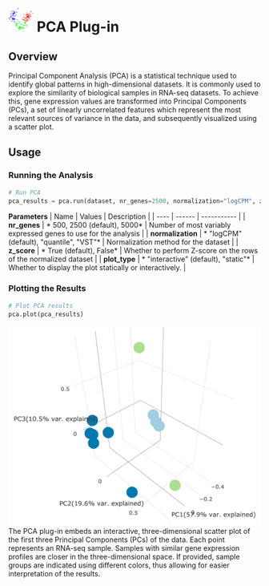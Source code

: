 <img src="img/pca-icon.png" width="50px"> PCA Plug-in
================

Overview
----------------
Principal Component Analysis (PCA) is a statistical technique used to identify global patterns in high-dimensional datasets. It is commonly used to explore the similarity of biological samples in RNA-seq datasets. To achieve this, gene expression values are transformed into Principal Components (PCs), a set of linearly uncorrelated features which represent the most relevant sources of variance in the data, and subsequently visualized using a scatter plot.

Usage
----------------
### Running the Analysis
```python
# Run PCA
pca_results = pca.run(dataset, nr_genes=2500, normalization="logCPM", z_score=True, plot_type="interactive")
```

**Parameters**
| Name | Values | Description |
| ---- | ------ | ----------- |
| **nr_genes** | * 500, 2500 (default), 5000* | Number of most variably expressed genes to use for the analysis |
| **normalization** | * "logCPM" (default), "quantile", "VST"* | Normalization method for the dataset |
| **z_score** | * True (default), False* | Whether to perform Z-score on the rows of the normalized dataset |
| **plot_type** | * "interactive" (default), "static"* | Whether to display the plot statically or interactively. |


### Plotting the Results
```python
# Plot PCA results
pca.plot(pca_results)
```
<img src="img/pca-example.png"> 
The PCA plug-in embeds an interactive, three-dimensional scatter plot of the first three Principal Components (PCs) of the data. Each point represents an RNA-seq sample. Samples with similar gene expression profiles are closer in the three-dimensional space. If provided, sample groups are indicated using different colors, thus allowing for easier interpretation of the results.
